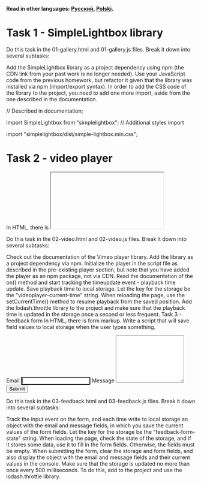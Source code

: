 **Read in other languages: [Русский](README.md), [Polski](README.pl.md).**

# Task 1 - SimpleLightbox library
Do this task in the 01-gallery.html and 01-gallery.js files. Break it down into several subtasks:

Add the SimpleLightbox library as a project dependency using npm (the CDN link from your past work is no longer needed).
Use your JavaScript code from the previous homework, but refactor it given that the library was installed via npm (import/export syntax).
In order to add the CSS code of the library to the project, you need to add one more import, aside from the one described in the documentation.

// Described in documentation;

import SimpleLightbox from "simplelightbox";
// Additional styles import

import "simplelightbox/dist/simple-lightbox.min.css";

# Task 2 - video player
In HTML, there is <iframe> with video for Vimeo player. Write a script that will save the current video playback time to local storage and, upon page reload, continue to play the video from that time.

<iframe
  id="vimeo-player"
  src="https://player.vimeo.com/video/236203659"
  width="640"
  height="360"
  frameborder="0"
  allowfullscreen
  allow="autoplay; encrypted-media"
></iframe>

Do this task in the 02-video.html and 02-video.js files. Break it down into several subtasks:

Check out the documentation of the Vimeo player library.
Add the library as a project dependency via npm.
Initialize the player in the script file as described in the pre-existing player section, but note that you have added the player as an npm package, not via CDN.
Read the documentation of the on() method and start tracking the timeupdate event - playback time update.
Save playback time to local storage. Let the key for the storage be the "videoplayer-current-time" string.
When reloading the page, use the setCurrentTime() method to resume playback from the saved position.
Add the lodash.throttle library to the project and make sure that the playback time is updated in the storage once a second or less frequent.
Task 3 - feedback form
In HTML, there is form markup. Write a script that will save field values to local storage when the user types something.

<form class="feedback-form" autocomplete="off">
  <label>
    Email
    <input type="email" name="email" autofocus />
  </label>
  <label>
    Message
    <textarea name="message" rows="8"></textarea>
  </label>
  <button type="submit">Submit</button>
</form>

Do this task in the 03-feedback.html and 03-feedback.js files. Break it down into several subtasks:

Track the input event on the form, and each time write to local storage an object with the email and message fields, in which you save the current values of the form fields. Let the key for the storage be the "feedback-form-state" string.
When loading the page, check the state of the storage, and if it stores some data, use it to fill in the form fields. Otherwise, the fields must be empty.
When submitting the form, clear the storage and form fields, and also display the object with the email and message fields and their current values in the console.
Make sure that the storage is updated no more than once every 500 milliseconds. To do this, add to the project and use the lodash.throttle library.
